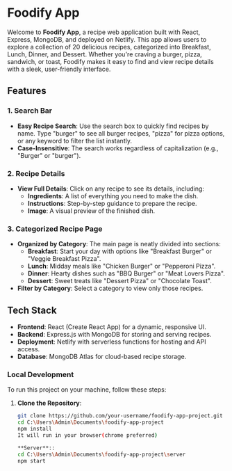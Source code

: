 # Foodify App

Welcome to **Foodify App**, a recipe web application built with React, Express, MongoDB, and deployed on Netlify. This app allows users to explore a collection of 20 delicious recipes, categorized into Breakfast, Lunch, Dinner, and Dessert. Whether you're craving a burger, pizza, sandwich, or toast, Foodify makes it easy to find and view recipe details with a sleek, user-friendly interface.

## Features

### 1. Search Bar
- **Easy Recipe Search**: Use the search box to quickly find recipes by name. Type "burger" to see all burger recipes, "pizza" for pizza options, or any keyword to filter the list instantly.
- **Case-Insensitive**: The search works regardless of capitalization (e.g., "Burger" or "burger").

### 2. Recipe Details
- **View Full Details**: Click on any recipe to see its details, including:
  - **Ingredients**: A list of everything you need to make the dish.
  - **Instructions**: Step-by-step guidance to prepare the recipe.
  - **Image**: A visual preview of the finished dish.

### 3. Categorized Recipe Page
- **Organized by Category**: The main page is neatly divided into sections:
  - **Breakfast**: Start your day with options like "Breakfast Burger" or "Veggie Breakfast Pizza".
  - **Lunch**: Midday meals like "Chicken Burger" or "Pepperoni Pizza".
  - **Dinner**: Hearty dishes such as "BBQ Burger" or "Meat Lovers Pizza".
  - **Dessert**: Sweet treats like "Dessert Pizza" or "Chocolate Toast".
- **Filter by Category**: Select a category to view only those recipes.

## Tech Stack
- **Frontend**: React (Create React App) for a dynamic, responsive UI.
- **Backend**: Express.js with MongoDB for storing and serving recipes.
- **Deployment**: Netlify with serverless functions for hosting and API access.
- **Database**: MongoDB Atlas for cloud-based recipe storage.

  
### Local Development
To run this project on your machine, follow these steps:

1. **Clone the Repository**:
   ```bash
   git clone https://github.com/your-username/foodify-app-project.git
   cd C:\Users\Admin\Documents\foodify-app-project
   npm install
   It will run in your browser(chrome preferred)
   
   **Server**::
   cd C:\Users\Admin\Documents\foodify-app-project\server
   npm start

